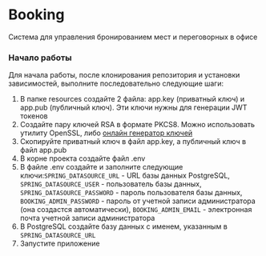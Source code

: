 # Booking
Система для управления бронированием мест и переговорных в офисе

### Начало работы
Для начала работы, после клонирования репозитория и установки зависимостей, выполните последовательно следующие шаги:

1. В папке resources создайте 2 файла: app.key (приватный ключ) и app.pub (публичный ключ). Эти ключи нужны для генерации JWT токенов
2. Создайте пару ключей RSA в формате PKCS8. Можно использовать утилиту OpenSSL, либо [онлайн генератор ключей](https://acte.ltd/utils/openssl)
3. Скопируйте приватный ключ в файл app.key, а публичный ключ в файл app.pub
4. В корне проекта создайте файл .env
5. В файле .env создайте и заполните следующие ключи:`SPRING_DATASOURCE_URL` - URL базы данных PostgreSQL, `SPRING_DATASOURCE_USER` - пользователь базы данных, `SPRING_DATASOURCE_PASSWORD` - пароль пользователя базы данных, `BOOKING_ADMIN_PASSWORD` - пароль от учетной записи администратора (она создастся автоматически), `BOOKING_ADMIN_EMAIL` - электронная почта учетной записи администратора
6. В PostgreSQL создайте базу данных с именем, указанным в `SPRING_DATASOURCE_URL`
7. Запустите приложение


